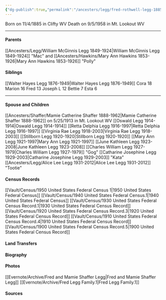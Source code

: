 ```yaml
---
{"dg-publish":true,"permalink":"/ancesters/legg/fred-rothwell-legg-1885-1958/","tags":["Fred-Legg"]}
---
```


Born on  11/4/1885 in Clifty WV
Death on 9/5/1958 in Mt. Lookout WV

---
#### Parents

[[Ancesters/Legg/William McGinnis Legg 1849-1924\|William McGinnis Legg 1849-1924]] "Mac" and [[Ancesters/Hawkins/Mary Ann Hawkins 1853-1926\|Mary Ann Hawkins 1853-1926]] "Polly"
#### Siblings
[[Walter Hayes Legg 1876-1949\|Walter Hayes Legg 1876-1949]]
Cora 18
Marion 16
Fred 13
Joseph L 12
Bettie 7
Esta 6

---
#### Spouse and Children
[[Ancesters/Shaffer/Mamie Catherine Shaffer 1888-1962\|Mamie Catherine Shaffer 1888-1962]] on 5/25/1913 in Mt. Lookout WV
[[Oswald Legg 1914-1914\|Oswald Legg 1914-1914]]
[[Retta Delphia Legg 1916-1997\|Retta Delphia Legg 1916-1997]]
[[Virginia Rae Legg 1918-2003\|Virginia Rae Legg 1918-2003]]
[[Stillborn Legg 1920-1920\|Stillborn Legg 1920-1920]]
[[Mary Ann Legg 1921-1997\|Mary Ann Legg 1921-1997]]
[[June Kathleen Legg 1923-2008\|June Kathleen Legg 1923-2008]]
[[Charles William Legg 1927-1979\|Charles William Legg 1927-1979]] "Gog"
[[Catharine Josephine Legg 1929-2003\|Catharine Josephine Legg 1929-2003]] "Kata"
[[Ancesters/Legg/Alice Lee Legg 1931-2012\|Alice Lee Legg 1931-2012]] "Tootie"
#### Census Records
[[Vault/Census/1950 United States Federal Census 1\|1950 United States Federal Census]]
[[Vault/Census/1940 United States Federal Census.1\|1940 United States Federal Census]]
[[Vault/Census/1930 United States Federal Census Record.1\|1930 United States Federal Census Record]]
[[Vault/Census/1920 United States Federal Census Record.3\|1920 United States Federal Census Record]]
[[Vault/Census/1910 United States Federal Census Record.4\|1910 United States Federal Census Record]]
[[Vault/Census/1900 United States Federal Census Record.5\|1900 United States Federal Census Record]]
#### Land Transfers

#### Biography

#### Photos
[[Evernote/Archive/Fred and Mamie Shaffer Legg\|Fred and Mamie Shaffer Legg]]
[[Evernote/Archive/Fred Legg Family.1\|Fred Legg Family.1]]
#### Sources

